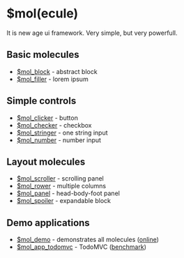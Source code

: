 # $mol(ecule)
It is new age ui framework. Very simple, but very powerfull.

## Basic molecules

 * [$mol_block](block) - abstract block 
 * [$mol_filler](filler) - lorem ipsum

## Simple controls

 * [$mol_clicker](clicker) - button
 * [$mol_checker](checker) - checkbox
 * [$mol_stringer](stringer) - one string input
 * [$mol_number](number) - number input

## Layout molecules

 * [$mol_scroller](scroller) - scrolling panel
 * [$mol_rower](rower) - multiple columns 
 * [$mol_panel](panel) - head-body-foot panel
 * [$mol_spoiler](spoiler) - expandable block

## Demo applications

 * [$mol_demo](demo) - demonstrates all molecules ([online](http://nin-jin.github.io/mol/))
 * [$mol_app_todomvc](demo) - TodoMVC ([benchmark](http://nin-jin.github.io/todomvc/benchmark/))
